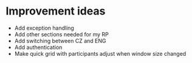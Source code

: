 # Improvement ideas

- Add exception handling
- Add other sections needed for my RP
- Add switching between CZ and ENG
- Add authentication
- Make quick grid with participants adjust when window size changed